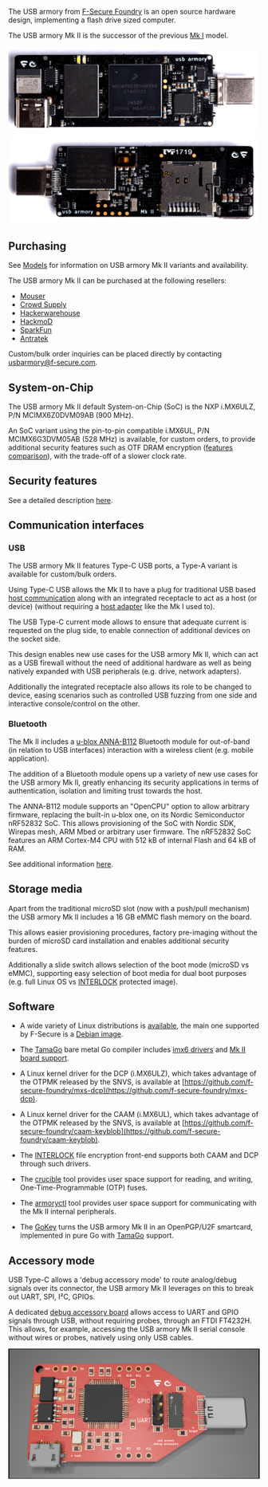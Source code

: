 The USB armory from [F-Secure Foundry](https://foundry.f-secure.com) is an open
source hardware design, implementing a flash drive sized computer.

The USB armory Mk II is the successor of the previous [Mk I](https://github.com/f-secure-foundry/usbarmory/wiki#usb-armory-mk-i) model.

![Mk II Top](images/armory-mark-two-top.png)
![Mk II Bottom](images/armory-mark-two-bottom.png)

## Purchasing

See [Models](https://github.com/f-secure-foundry/usbarmory/wiki/Models) for
information on USB armory Mk II variants and availability.

The USB armory Mk II can be purchased at the following resellers:
  * [Mouser](https://eu.mouser.com/new/f-secure/crowd-supply-usb-armorymkii)
  * [Crowd Supply](https://www.crowdsupply.com/f-secure/usb-armory-mk-ii)
  * [Hackerwarehouse](https://hackerwarehouse.com/product/usb-armory-mkii)
  * [HackmoD](http://www.hackmod.de/USB-Armory-Stick-Mark-2)
  * [SparkFun](https://www.sparkfun.com/products/16367)
  * [Antratek](https://www.antratek.com/usb-armory-mk-ii-w-enclosure)

Custom/bulk order inquiries can be placed directly by contacting
usbarmory@f-secure.com.

## System-on-Chip

The USB armory Mk II default System-on-Chip (SoC) is the NXP i.MX6ULZ, P/N MCIMX6Z0DVM09AB (900 MHz).

An SoC variant using the pin-to-pin compatible i.MX6UL, P/N MCIMX6G3DVM05AB (528
MHz) is available, for custom orders, to provide additional security features such as OTF DRAM
encryption ([features comparison](https://github.com/f-secure-foundry/usbarmory/wiki/Hardware-security-features-(Mk-II))),
with the trade-off of a slower clock rate.

## Security features

See a detailed description [here](https://github.com/f-secure-foundry/usbarmory/wiki/Hardware-security-features-(Mk-II)).

## Communication interfaces

### USB

The USB armory Mk II features Type-C USB ports, a Type-A variant is available
for custom/bulk orders.

Using Type-C USB allows the Mk II to have a plug for traditional USB based
[host communication](https://github.com/f-secure-foundry/usbarmory/wiki/Host-communication)
along with an integrated receptacle to act as a host (or device) (without requiring a
[host adapter](https://github.com/f-secure-foundry/usbarmory/wiki/Host-adapter) like the Mk I used to).

The USB Type-C current mode allows to ensure that adequate current is
requested on the plug side, to enable connection of additional devices on the
socket side.

This design enables new use cases for the USB armory Mk II, which
can act as a USB firewall without the need of additional hardware as well as being
natively expanded with USB peripherals (e.g. drive, network adapters).

Additionally the integrated receptacle also allows its role to be changed to
device, easing scenarios such as controlled USB fuzzing from one side and
interactive console/control on the other.

### Bluetooth

The Mk II includes a [u-blox ANNA-B112](https://www.u-blox.com/en/product/anna-b112-module)
Bluetooth module for out-of-band (in relation to USB interfaces) interaction
with a wireless client (e.g. mobile application).

The addition of a Bluetooth module opens up a variety of new use cases for the
USB armory Mk II, greatly enhancing its security applications in terms of
authentication, isolation and limiting trust towards the host.

The ANNA-B112 module supports an "OpenCPU" option to allow arbitrary firmware,
replacing the built-in u-blox one, on its Nordic Semiconductor nRF52832 SoC.
This allows provisioning of the SoC with Nordic SDK, Wirepas mesh, ARM Mbed or
arbitrary user firmware. The nRF52832 SoC features an ARM Cortex-M4 CPU with
512 kB of internal Flash and 64 kB of RAM.

See additional information [here](https://github.com/f-secure-foundry/usbarmory/wiki/Bluetooth).

## Storage media

Apart from the traditional microSD slot (now with a push/pull mechanism) the
USB armory Mk II includes a 16 GB eMMC flash memory on the board.

This allows easier provisioning procedures, factory pre-imaging without the
burden of microSD card installation and enables additional security features.

Additionally a slide switch allows selection of the boot mode (microSD vs
eMMC), supporting easy selection of boot media for dual boot purposes (e.g.
full Linux OS vs [INTERLOCK](https://github.com/f-secure-foundry/interlock)
protected image).

## Software

* A wide variety of Linux distributions is [available](https://github.com/f-secure-foundry/usbarmory/wiki/Available-images), the main one supported by F-Secure is a [Debian image](https://github.com/f-secure-foundry/usbarmory-debian-base_image).

* The [TamaGo](https://github.com/f-secure-foundry/tamago) bare metal Go compiler
includes [imx6 drivers](https://github.com/f-secure-foundry/tamago/tree/master/soc/imx6)
and [Mk II board support](https://github.com/f-secure-foundry/tamago/tree/master/board/f-secure/usbarmory).

* A Linux kernel driver for the DCP (i.MX6ULZ), which takes advantage of the
OTPMK released by the SNVS, is available at
[https://github.com/f-secure-foundry/mxs-dcp](https://github.com/f-secure-foundry/mxs-dcp).

* A Linux kernel driver for the CAAM (i.MX6UL), which takes advantage of the
OTPMK released by the SNVS, is available at
[https://github.com/f-secure-foundry/caam-keyblob](https://github.com/f-secure-foundry/caam-keyblob).

* The [INTERLOCK](https://github.com/f-secure-foundry/interlock) file encryption
front-end supports both CAAM and DCP through such drivers.

* The [crucible](https://github.com/f-secure-foundry/crucible) tool provides user
space support for reading, and writing, One-Time-Programmable (OTP) fuses.

* The [armoryctl](https://github.com/f-secure-foundry/armoryctl) tool provides user
space support for communicating with the Mk II internal peripherals.

* The [GoKey](https://github.com/f-secure-foundry/GoKey) turns the USB armory Mk II in an OpenPGP/U2F smartcard, implemented in pure Go with [TamaGo](https://github.com/f-secure-foundry/tamago) support.

## Accessory mode

USB Type-C allows a 'debug accessory mode' to route analog/debug signals over
its connector, the USB armory Mk II leverages on this to break out UART, SPI,
I²C, GPIOs.

A dedicated [debug accessory board](https://github.com/f-secure-foundry/usbarmory/tree/master/hardware/mark-two-debug-accessory)
allows access to UART and GPIO signals through USB, without requiring probes,
through an FTDI FT4232H. This allows, for example, accessing the USB armory Mk
II serial console without wires or probes, natively using only USB cables.

![Mk II debug accessory](images/armory-mark-two-debug-accessory.png)
